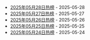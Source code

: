 * [2025年05月28日热榜](https://product-daily.haha.ai/posts/20250528) - 2025-05-28
* [2025年05月27日热榜](https://product-daily.haha.ai/posts/20250527) - 2025-05-27
* [2025年05月26日热榜](https://product-daily.haha.ai/posts/20250526) - 2025-05-26
* [2025年05月25日热榜](https://product-daily.haha.ai/posts/20250525) - 2025-05-25
* [2025年05月24日热榜](https://product-daily.haha.ai/posts/20250524) - 2025-05-24
